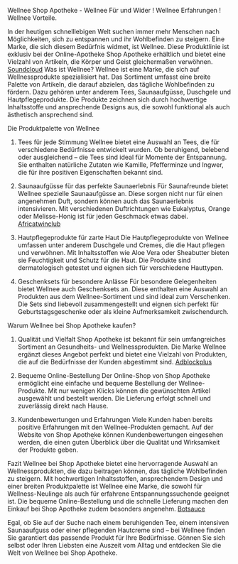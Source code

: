 Wellnee Shop Apotheke - Wellnee Für und Wider ! Wellnee Erfahrungen ! Wellnee Vorteile.

 In der heutigen schnelllebigen Welt suchen immer mehr Menschen nach Möglichkeiten, sich zu entspannen und ihr Wohlbefinden zu steigern. Eine Marke, die sich diesem Bedürfnis widmet, ist Wellnee. Diese Produktlinie ist exklusiv bei der Online-Apotheke Shop Apotheke erhältlich und bietet eine Vielzahl von Artikeln, die Körper und Geist gleichermaßen verwöhnen. [Soundcloud​
](https://soundcloud.com/gohan-san-640419460/wellnee-vorteile-die-naturlichen-vorteile-einer-modernen-gesundheitsmarke)
Was ist Wellnee?
Wellnee ist eine Marke, die sich auf Wellnessprodukte spezialisiert hat. Das Sortiment umfasst eine breite Palette von Artikeln, die darauf abzielen, das tägliche Wohlbefinden zu fördern. Dazu gehören unter anderem Tees, Saunaaufgüsse, Duschgele und Hautpflegeprodukte. Die Produkte zeichnen sich durch hochwertige Inhaltsstoffe und ansprechende Designs aus, die sowohl funktional als auch ästhetisch ansprechend sind.​

Die Produktpalette von Wellnee
1. Tees für jede Stimmung
Wellnee bietet eine Auswahl an Tees, die für verschiedene Bedürfnisse entwickelt wurden. Ob beruhigend, belebend oder ausgleichend – die Tees sind ideal für Momente der Entspannung. Sie enthalten natürliche Zutaten wie Kamille, Pfefferminze und Ingwer, die für ihre positiven Eigenschaften bekannt sind.​

2. Saunaaufgüsse für das perfekte Saunaerlebnis
Für Saunafreunde bietet Wellnee spezielle Saunaaufgüsse an. Diese sorgen nicht nur für einen angenehmen Duft, sondern können auch das Saunaerlebnis intensivieren. Mit verschiedenen Duftrichtungen wie Eukalyptus, Orange oder Melisse-Honig ist für jeden Geschmack etwas dabei. [Africatwinclub​](https://forum.africatwinclub.org/index.php?/topic/37348-wellnee-shop-apotheke-wellnee-f%C3%BCr-und-wider-wellnee-erfahrungen-wellnee-vorteile/)

3. Hautpflegeprodukte für zarte Haut
Die Hautpflegeprodukte von Wellnee umfassen unter anderem Duschgele und Cremes, die die Haut pflegen und verwöhnen. Mit Inhaltsstoffen wie Aloe Vera oder Sheabutter bieten sie Feuchtigkeit und Schutz für die Haut. Die Produkte sind dermatologisch getestet und eignen sich für verschiedene Hauttypen.​

4. Geschenksets für besondere Anlässe
Für besondere Gelegenheiten bietet Wellnee auch Geschenksets an. Diese enthalten eine Auswahl an Produkten aus dem Wellnee-Sortiment und sind ideal zum Verschenken. Die Sets sind liebevoll zusammengestellt und eignen sich perfekt für Geburtstagsgeschenke oder als kleine Aufmerksamkeit zwischendurch.​

Warum Wellnee bei Shop Apotheke kaufen?
1. Qualität und Vielfalt
Shop Apotheke ist bekannt für sein umfangreiches Sortiment an Gesundheits- und Wellnessprodukten. Die Marke Wellnee ergänzt dieses Angebot perfekt und bietet eine Vielzahl von Produkten, die auf die Bedürfnisse der Kunden abgestimmt sind. [Adblockplus​](https://forum.adblockplus.org/viewtopic.php?f=1&t=99493&sid=5770ead91a09e61caa7fb8fde8f3991a)

2. Bequeme Online-Bestellung
Der Online-Shop von Shop Apotheke ermöglicht eine einfache und bequeme Bestellung der Wellnee-Produkte. Mit nur wenigen Klicks können die gewünschten Artikel ausgewählt und bestellt werden. Die Lieferung erfolgt schnell und zuverlässig direkt nach Hause.​

3. Kundenbewertungen und Erfahrungen
Viele Kunden haben bereits positive Erfahrungen mit den Wellnee-Produkten gemacht. Auf der Website von Shop Apotheke können Kundenbewertungen eingesehen werden, die einen guten Überblick über die Qualität und Wirksamkeit der Produkte geben.​

Fazit
Wellnee bei Shop Apotheke bietet eine hervorragende Auswahl an Wellnessprodukten, die dazu beitragen können, das tägliche Wohlbefinden zu steigern. Mit hochwertigen Inhaltsstoffen, ansprechendem Design und einer breiten Produktpalette ist Wellnee eine Marke, die sowohl für Wellness-Neulinge als auch für erfahrene Entspannungssuchende geeignet ist. Die bequeme Online-Bestellung und die schnelle Lieferung machen den Einkauf bei Shop Apotheke zudem besonders angenehm. [Botsauce​](https://botsauce.org/forum/topic/711-wellnee-pries-nat%C3%BCrliche-hilfe-bei-knieschmerzen-bewertungen/)

Egal, ob Sie auf der Suche nach einem beruhigenden Tee, einem intensiven Saunaaufguss oder einer pflegenden Hautcreme sind – bei Wellnee finden Sie garantiert das passende Produkt für Ihre Bedürfnisse. Gönnen Sie sich selbst oder Ihren Liebsten eine Auszeit vom Alltag und entdecken Sie die Welt von Wellnee bei Shop Apotheke.



